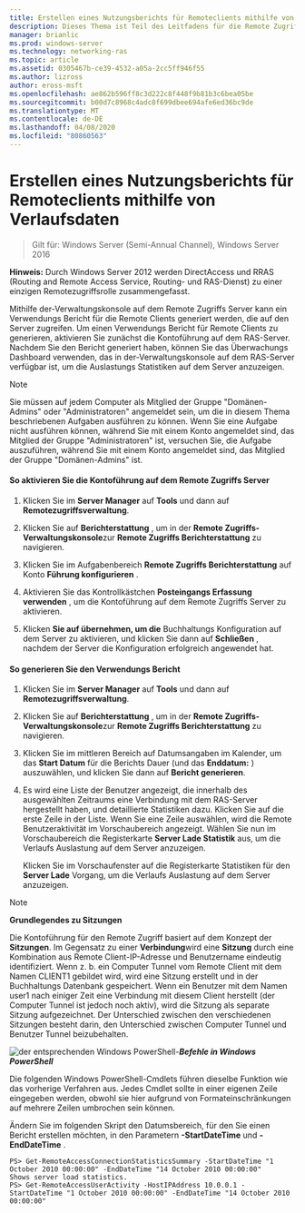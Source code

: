 ```yaml
---
title: Erstellen eines Nutzungsberichts für Remoteclients mithilfe von Verlaufsdaten
description: Dieses Thema ist Teil des Leitfadens für die Remote Zugriffs Überwachung und-Kontoführung in Windows Server 2016.
manager: brianlic
ms.prod: windows-server
ms.technology: networking-ras
ms.topic: article
ms.assetid: 0305467b-ce39-4532-a05a-2cc5ff946f55
ms.author: lizross
author: eross-msft
ms.openlocfilehash: ae862b596ff8c3d222c8f448f9b81b3c6bea05be
ms.sourcegitcommit: b00d7c8968c4adc8f699dbee694afe6ed36bc9de
ms.translationtype: MT
ms.contentlocale: de-DE
ms.lasthandoff: 04/08/2020
ms.locfileid: "80860563"
---
```

# <a name="generate-a-usage-report-for-remote-clients-using-historical-data"></a>Erstellen eines Nutzungsberichts für Remoteclients mithilfe von Verlaufsdaten

>Gilt für: Windows Server (Semi-Annual Channel), Windows Server 2016

**Hinweis:** Durch Windows Server 2012 werden DirectAccess und RRAS (Routing and Remote Access Service, Routing- und RAS-Dienst) zu einer einzigen Remotezugriffsrolle zusammengefasst.  
  
Mithilfe der-Verwaltungskonsole auf dem Remote Zugriffs Server kann ein Verwendungs Bericht für die Remote Clients generiert werden, die auf den Server zugreifen. Um einen Verwendungs Bericht für Remote Clients zu generieren, aktivieren Sie zunächst die Kontoführung auf dem RAS-Server. Nachdem Sie den Bericht generiert haben, können Sie das Überwachungs Dashboard verwenden, das in der-Verwaltungskonsole auf dem RAS-Server verfügbar ist, um die Auslastungs Statistiken auf dem Server anzuzeigen.  
  
> [!NOTE]  
> Sie müssen auf jedem Computer als Mitglied der Gruppe "Domänen-Admins" oder "Administratoren" angemeldet sein, um die in diesem Thema beschriebenen Aufgaben ausführen zu können. Wenn Sie eine Aufgabe nicht ausführen können, während Sie mit einem Konto angemeldet sind, das Mitglied der Gruppe "Administratoren" ist, versuchen Sie, die Aufgabe auszuführen, während Sie mit einem Konto angemeldet sind, das Mitglied der Gruppe "Domänen-Admins" ist.  
  
#### <a name="to-enable-accounting-on-the-remote-access-server"></a>So aktivieren Sie die Kontoführung auf dem Remote Zugriffs Server  
  
1.  Klicken Sie im **Server Manager** auf **Tools** und dann auf **Remotezugriffsverwaltung**.  
  
2.  Klicken Sie auf **Berichterstattung** , um in der **Remote Zugriffs-Verwaltungskonsole**zur **Remote Zugriffs Berichterstattung** zu navigieren.  
  
3.  Klicken Sie im Aufgabenbereich **Remote Zugriffs Berichterstattung** auf Konto **Führung konfigurieren** .  
  
4.  Aktivieren Sie das Kontrollkästchen **Posteingangs Erfassung verwenden** , um die Kontoführung auf dem Remote Zugriffs Server zu aktivieren.  
  
5.  Klicken **Sie auf übernehmen, um die** Buchhaltungs Konfiguration auf dem Server zu aktivieren, und klicken Sie dann auf **Schließen** , nachdem der Server die Konfiguration erfolgreich angewendet hat.  
  
#### <a name="to-generate-the-usage-report"></a>So generieren Sie den Verwendungs Bericht  
  
1.  Klicken Sie im **Server Manager** auf **Tools** und dann auf **Remotezugriffsverwaltung**.  
  
2.  Klicken Sie auf **Berichterstattung** , um in der **Remote Zugriffs-Verwaltungskonsole**zur **Remote Zugriffs Berichterstattung** zu navigieren.  
  
3.  Klicken Sie im mittleren Bereich auf Datumsangaben im Kalender, um das **Start Datum** für die Berichts Dauer (und das **Enddatum:** ) auszuwählen, und klicken Sie dann auf **Bericht generieren**.  
  
4.  Es wird eine Liste der Benutzer angezeigt, die innerhalb des ausgewählten Zeitraums eine Verbindung mit dem RAS-Server hergestellt haben, und detaillierte Statistiken dazu. Klicken Sie auf die erste Zeile in der Liste. Wenn Sie eine Zeile auswählen, wird die Remote Benutzeraktivität im Vorschaubereich angezeigt. Wählen Sie nun im Vorschaubereich die Registerkarte **Server Lade Statistik** aus, um die Verlaufs Auslastung auf dem Server anzuzeigen.  
  
    Klicken Sie im Vorschaufenster auf die Registerkarte Statistiken für den **Server Lade** Vorgang, um die Verlaufs Auslastung auf dem Server anzuzeigen.  
  
> [!NOTE]  
> **Grundlegendes zu Sitzungen**  
>   
> Die Kontoführung für den Remote Zugriff basiert auf dem Konzept der **Sitzungen**. Im Gegensatz zu einer **Verbindung**wird eine **Sitzung** durch eine Kombination aus Remote Client-IP-Adresse und Benutzername eindeutig identifiziert. Wenn z. b. ein Computer Tunnel vom Remote Client mit dem Namen CLIENT1 gebildet wird, wird eine Sitzung erstellt und in der Buchhaltungs Datenbank gespeichert. Wenn ein Benutzer mit dem Namen user1 nach einiger Zeit eine Verbindung mit diesem Client herstellt (der Computer Tunnel ist jedoch noch aktiv), wird die Sitzung als separate Sitzung aufgezeichnet. Der Unterschied zwischen den verschiedenen Sitzungen besteht darin, den Unterschied zwischen Computer Tunnel und Benutzer Tunnel beizubehalten.  
  
![der entsprechenden Windows PowerShell-](../../../media/Generate-a-usage-report-for-remote-clients-using-historical-data/PowerShellLogoSmall.gif)***<em>Befehle in Windows PowerShell</em>***  
  
Die folgenden Windows PowerShell-Cmdlets führen dieselbe Funktion wie das vorherige Verfahren aus. Jedes Cmdlet sollte in einer eigenen Zeile eingegeben werden, obwohl sie hier aufgrund von Formateinschränkungen auf mehrere Zeilen umbrochen sein können.  
  
Ändern Sie im folgenden Skript den Datumsbereich, für den Sie einen Bericht erstellen möchten, in den Parametern **-StartDateTime** und **-EndDateTime** .  
  
```  
PS> Get-RemoteAccessConnectionStatisticsSummary -StartDateTime "1 October 2010 00:00:00" -EndDateTime "14 October 2010 00:00:00"  
Shows server load statistics.  
PS> Get-RemoteAccessUserActivity -HostIPAddress 10.0.0.1 -StartDateTime "1 October 2010 00:00:00" -EndDateTime "14 October 2010 00:00:00"  
```  
  


